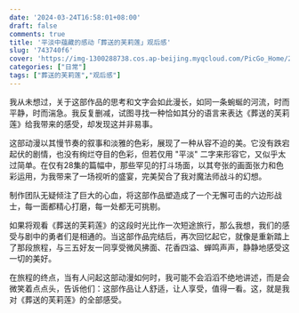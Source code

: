 ```yaml
---
date: '2024-03-24T16:58:01+08:00'
draft: false
comments: true
title: '平淡中蕴藏的感动「葬送的芙莉莲」观后感'
slug: '743740f6'
cover: 'https://img-1300288738.cos.ap-beijing.myqcloud.com/PicGo_Home/202503080017097.webp'
categories: ["日常"]
tags: ["葬送的芙莉莲","观后感"]
---
```

我从未想过，关于这部作品的思考和文字会如此漫长，如同一条蜿蜒的河流，时而平静，时而湍急。我反复删减，试图寻找一种恰如其分的语言来表达《葬送的芙莉莲》给我带来的感受，却发现这并非易事。

这部动漫以其慢节奏的叙事和淡雅的色彩，展现了一种从容不迫的美。它没有跌宕起伏的剧情，也没有绚烂夺目的色彩，但若仅用 "平淡" 二字来形容它，又似乎太过简单。在仅有28集的篇幅中，那些罕见的打斗场面，以其夸张的画面张力和色彩运用，为我带来了一场视听的盛宴，完美契合了我对魔法师战斗的幻想。

制作团队无疑倾注了巨大的心血，将这部作品塑造成了一个无懈可击的六边形战士，每一面都精心打磨，每一处都无可挑剔。

如果将观看《葬送的芙莉莲》的这段时光比作一次短途旅行，那么我想，我们的感受与剧中的勇者们是相通的。当这部作品完结后，再次回忆起它，就像是重新踏上了那段旅程，与三五好友一同享受微风拂面、花香四溢、蝉鸣声声，静静地感受这一切的美好。

在旅程的终点，当有人问起这部动漫如何时，我可能不会滔滔不绝地讲述，而是会微笑着点点头，告诉他们：这部作品让人舒适，让人享受，值得一看。这，就是我对《葬送的芙莉莲》的全部感受。